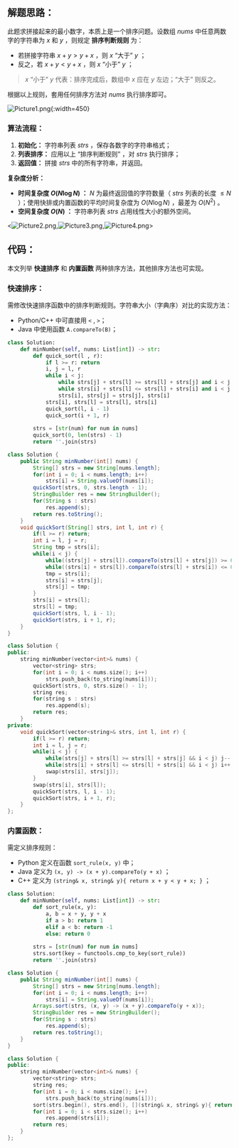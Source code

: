 ## 解题思路：

此题求拼接起来的最小数字，本质上是一个排序问题。设数组 $nums$ 中任意两数字的字符串为 $x$ 和 $y$ ，则规定 **排序判断规则** 为：

- 若拼接字符串 $x + y > y + x$ ，则 $x$ “大于” $y$ ；
- 反之，若 $x + y < y + x$ ，则 $x$ “小于” $y$ ；

> $x$ “小于” $y$  代表：排序完成后，数组中 $x$ 应在 $y$ 左边；“大于” 则反之。

根据以上规则，套用任何排序方法对 $nums$ 执行排序即可。

![Picture1.png](https://pic.leetcode-cn.com/95e81dbccc44f26292d88c509afd68204a86b37d342f83d109fa7aa0cd4a6049-Picture1.png){:width=450}

### 算法流程：

1. **初始化：** 字符串列表 $strs$ ，保存各数字的字符串格式；
2. **列表排序：** 应用以上 “排序判断规则” ，对 $strs$ 执行排序；
3. **返回值：** 拼接 $strs$ 中的所有字符串，并返回。

**复杂度分析：**

- **时间复杂度 $O(N \log N)$ ：** $N$ 为最终返回值的字符数量（ $strs$ 列表的长度 $\leq N$ ）；使用快排或内置函数的平均时间复杂度为 $O(N \log N)$ ，最差为 $O(N^2)$ 。
- **空间复杂度 $O(N)$ ：** 字符串列表 $strs$ 占用线性大小的额外空间。

<![Picture2.png](https://pic.leetcode-cn.com/069f69477b88178c40054505fb178352ca84d74031238167f47b97cb93a99d86-Picture2.png),![Picture3.png](https://pic.leetcode-cn.com/18ef32b109f995e67051632b0c78947eb3660687b803ab6c968efa0887e44958-Picture3.png),![Picture4.png](https://pic.leetcode-cn.com/14e3e6b5a28486fc4b0e7c614d75eb239aafca71b4ac5a6907d7e4154b27784a-Picture4.png)>

## 代码：

本文列举 **快速排序** 和 **内置函数** 两种排序方法，其他排序方法也可实现。

### 快速排序：

需修改快速排序函数中的排序判断规则。字符串大小（字典序）对比的实现方法：

- Python/C++ 中可直接用 `<` , `>`；
- Java 中使用函数 `A.compareTo(B)`；

```Python []
class Solution:
    def minNumber(self, nums: List[int]) -> str:
        def quick_sort(l , r):
            if l >= r: return
            i, j = l, r
            while i < j:
                while strs[j] + strs[l] >= strs[l] + strs[j] and i < j: j -= 1
                while strs[i] + strs[l] <= strs[l] + strs[i] and i < j: i += 1
                strs[i], strs[j] = strs[j], strs[i]
            strs[i], strs[l] = strs[l], strs[i]
            quick_sort(l, i - 1)
            quick_sort(i + 1, r)
        
        strs = [str(num) for num in nums]
        quick_sort(0, len(strs) - 1)
        return ''.join(strs)
```

```Java []
class Solution {
    public String minNumber(int[] nums) {
        String[] strs = new String[nums.length];
        for(int i = 0; i < nums.length; i++)
            strs[i] = String.valueOf(nums[i]);
        quickSort(strs, 0, strs.length - 1);
        StringBuilder res = new StringBuilder();
        for(String s : strs)
            res.append(s);
        return res.toString();
    }
    void quickSort(String[] strs, int l, int r) {
        if(l >= r) return;
        int i = l, j = r;
        String tmp = strs[i];
        while(i < j) {
            while((strs[j] + strs[l]).compareTo(strs[l] + strs[j]) >= 0 && i < j) j--;
            while((strs[i] + strs[l]).compareTo(strs[l] + strs[i]) <= 0 && i < j) i++;
            tmp = strs[i];
            strs[i] = strs[j];
            strs[j] = tmp;
        }
        strs[i] = strs[l];
        strs[l] = tmp;
        quickSort(strs, l, i - 1);
        quickSort(strs, i + 1, r);
    }
}
```

```C++ []
class Solution {
public:
    string minNumber(vector<int>& nums) {
        vector<string> strs;
        for(int i = 0; i < nums.size(); i++)
            strs.push_back(to_string(nums[i]));
        quickSort(strs, 0, strs.size() - 1);
        string res;
        for(string s : strs)
            res.append(s);
        return res;
    }
private:
    void quickSort(vector<string>& strs, int l, int r) {
        if(l >= r) return;
        int i = l, j = r;
        while(i < j) {
            while(strs[j] + strs[l] >= strs[l] + strs[j] && i < j) j--;
            while(strs[i] + strs[l] <= strs[l] + strs[i] && i < j) i++;
            swap(strs[i], strs[j]);
        }
        swap(strs[i], strs[l]);
        quickSort(strs, l, i - 1);
        quickSort(strs, i + 1, r);
    }
};
```

### 内置函数：

需定义排序规则：

- Python 定义在函数 `sort_rule(x, y)` 中；
- Java 定义为 `(x, y) -> (x + y).compareTo(y + x)` ；
- C++ 定义为 `(string& x, string& y){ return x + y < y + x; }` ；

```Python []
class Solution:
    def minNumber(self, nums: List[int]) -> str:
        def sort_rule(x, y):
            a, b = x + y, y + x
            if a > b: return 1
            elif a < b: return -1
            else: return 0
        
        strs = [str(num) for num in nums]
        strs.sort(key = functools.cmp_to_key(sort_rule))
        return ''.join(strs)
```

```Java []
class Solution {
    public String minNumber(int[] nums) {
        String[] strs = new String[nums.length];
        for(int i = 0; i < nums.length; i++)
            strs[i] = String.valueOf(nums[i]);
        Arrays.sort(strs, (x, y) -> (x + y).compareTo(y + x));
        StringBuilder res = new StringBuilder();
        for(String s : strs)
            res.append(s);
        return res.toString();
    }
}
```

```C++ []
class Solution {
public:
    string minNumber(vector<int>& nums) {
        vector<string> strs;
        string res;
        for(int i = 0; i < nums.size(); i++)
            strs.push_back(to_string(nums[i]));
        sort(strs.begin(), strs.end(), [](string& x, string& y){ return x + y < y + x; });
        for(int i = 0; i < strs.size(); i++)
            res.append(strs[i]);
        return res;
    }
};
```